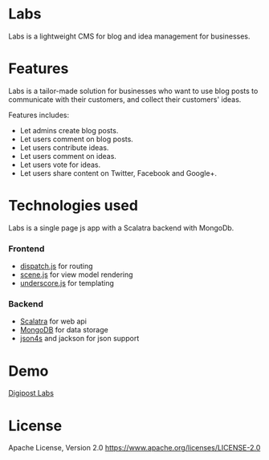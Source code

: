 Labs
====

Labs is a lightweight CMS for blog and idea management for businesses.

Features
========

Labs is a tailor-made solution for businesses who want to use blog posts to communicate with their customers, and collect their customers' ideas.

Features includes:

* Let admins create blog posts.
* Let users comment on blog posts.
* Let users contribute ideas.
* Let users comment on ideas.
* Let users vote for ideas.
* Let users share content on Twitter, Facebook and Google+.

Technologies used
=================

Labs is a single page js app with a Scalatra backend with MongoDb.

### Frontend

* [dispatch.js](https://github.com/olav/dispatch.js) for routing
* [scene.js](https://github.com/olav/scene.js) for view model rendering
* [underscore.js](http://underscorejs.org/) for templating

### Backend

* [Scalatra](http://scalatra.org/) for web api
* [MongoDB](http://www.mongodb.org/) for data storage
* [json4s](https://github.com/json4s/json4s) and jackson for json support

Demo
====

[Digipost Labs](https://labs.digipost.no)

License
=======

Apache License, Version 2.0
https://www.apache.org/licenses/LICENSE-2.0
